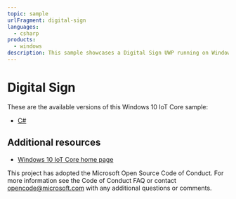 ```yaml
---
topic: sample
urlFragment: digital-sign
languages:
  - csharp
products:
  - windows
description: This sample showcases a Digital Sign UWP running on Windows IoT Core.
---
```


# Digital Sign

These are the available versions of this Windows 10 IoT Core sample:

*	[C#](./CS/README.md)

## Additional resources
* [Windows 10 IoT Core home page](https://developer.microsoft.com/en-us/windows/iot/)

This project has adopted the Microsoft Open Source Code of Conduct. For more information see the Code of Conduct FAQ or contact <opencode@microsoft.com> with any additional questions or comments.

